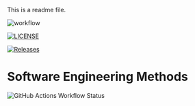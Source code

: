 This is a readme file.

![workflow](https://github.com/linphone-40685558/sem/actions/workflows/main.yml/badge.svg)

[![LICENSE](https://img.shields.io/github/license/linphone-40685558/sem.svg?style=flat-square)](https://github.com/linphone-40685558/sem/blob/master/LICENSE)

[![Releases](https://img.shields.io/github/release/linphone-40685558/sem/all.svg?style=flat-square)](https://github.com/linphone-40685558/sem/releases)

# Software Engineering Methods
![GitHub Actions Workflow Status](https://img.shields.io/github/actions/workflow/status/linphone-40685558/sem/A%20workflow%20for%20my%20Hello%20World%20App)
